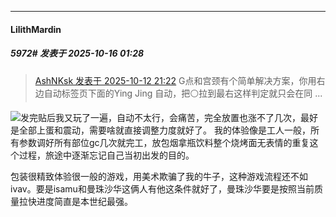 ﻿
*****

####  LilithMardin  
##### 5972#       发表于 2025-10-16 01:28

<blockquote><a href="httphttps://stage1st.com/2b/forum.php?mod=redirect&amp;goto=findpost&amp;pid=68560715&amp;ptid=2045114" target="_blank">AshNKsk 发表于 2025-10-12 21:22</a>
G点和宫颈有个简单解决方案，你用右边自动标签页下面的Ying Jing 自动，把⚪拉到最右这样判定就只会在同 ...</blockquote>
<img src="https://static.stage1st.com/image/smiley/face2017/002.png" referrerpolicy="no-referrer">发完贴后我又玩了一遍，自动不太行，会痛苦，完全放置也涨不了几次，最好是全部上蛋和震动，需要啥就直接调整力度就好了。
我的体验像是工人一般，所有参数调好所有部位gc几次就完工，放包烟拿瓶饮料整个烧烤面无表情的重复这个过程，旅途中逐渐忘记自己当初出发的目的。

包装很精致体验很一般的游戏，用美术欺骗了我的牛子，这种游戏流程还不如ivav。要是isamu和曼珠沙华这俩人有他这条件就好了，曼珠沙华要是按照当前质量拉快进度简直是本世纪最强。

